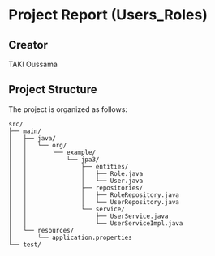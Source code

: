 # Project Report (Users_Roles)

## Creator
TAKI Oussama

## Project Structure

The project is organized as follows:

```
src/
├── main/
│   ├── java/
│   │   └── org/
│   │       └── example/
│   │           └── jpa3/
│   │               ├── entities/
│   │               │   ├── Role.java
│   │               │   └── User.java
│   │               ├── repositories/
│   │               │   ├── RoleRepository.java
│   │               │   └── UserRepository.java
│   │               └── service/
│   │                   ├── UserService.java
│   │                   └── UserServiceImpl.java
│   └── resources/
│       └── application.properties
└── test/
```
